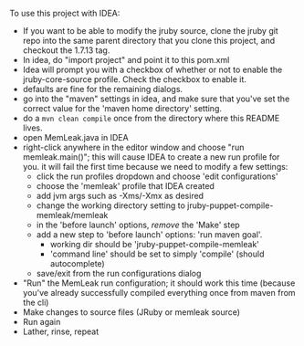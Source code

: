 To use this project with IDEA:

* If you want to be able to modify the jruby source, clone the jruby git repo into
  the same parent directory that you clone this project, and checkout the 1.7.13 tag.
* In idea, do "import project" and point it to this pom.xml
* Idea will prompt you with a checkbox of whether or not to enable the
  jruby-core-source profile.  Check the checkbox to enable it.
* defaults are fine for the remaining dialogs.
* go into the "maven" settings in idea, and make sure that you've set the correct
  value for the 'maven home directory' setting.
* do a `mvn clean compile` once from the directory where this README lives.
* open MemLeak.java in IDEA
* right-click anywhere in the editor window and choose "run memleak.main()"; this
  will cause IDEA to create a new run profile for you.  it will fail the first time
  because we need to modify a few settings:
    * click the run profiles dropdown and choose 'edit configurations'
    * choose the 'memleak' profile that IDEA created
    * add jvm args such as -Xms/-Xmx as desired
    * change the working directory setting to jruby-puppet-compile-memleak/memleak
    * in the 'before launch' options, *remove* the 'Make' step
    * add a new step to 'before launch' options: 'run maven goal'.
       * working dir should be 'jruby-puppet-compile-memleak'
       * 'command line' should be set to simply 'compile' (should autocomplete)
    * save/exit from the run configurations dialog
* "Run" the MemLeak run configuration; it should work this time (because you've already
  successfully compiled everything once from maven from the cli)
* Make changes to source files (JRuby or memleak source)
* Run again
* Lather, rinse, repeat

